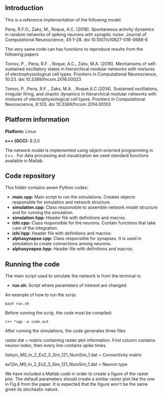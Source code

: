 ## Introduction

This is a reference implementation of the following model:

  Pena, R.F.O., Zaks, M., Roque, A.C. (2018). 
  Spontaneous activity dynamics in random networks of spiking neurons with synaptic noise. 
  Journal of Computational Neuroscience, 45:1–28. doi 10.1007/s10827-018-0688-6

The very same code can has functions to reproduce results from the following papers  

  Tomov, P. , Pena, R.F. , Roque, A.C., Zaks, M.A. (2016).
  Mechanisms of self-sustained oscillatory states in hierarchical modular networks with mixtures of electrophysiological cell types. 
  Frontiers in Computational Neuroscience, 10:23. doi 10.3389/fncom.2016.00023
  
  Tomov, P. ,Pena, R.F. , Zaks, M.A. , Roque,A.C.(2014).
  Sustained oscillations, irregular firing, and chaotic dynamics in hierarchical modular networks with mixtures of electrophysiological cell types. 
  Frontiers in Computational Neuroscience, 8:103. doi 10.3389/fncom.2014.00103

## Platform information

**Platform:** Linux

**c++ (GCC):** 8.3.0

The network model is implemented using object-oriented programming in c++ .
For data processing and visualization we used standard functions available in Matlab.

## Code repository

This folder contains seven Python codes:
  *  **main.cpp:** Main script to run the simulations. Creates objects responsible for simulation and network structure.
  *  **simulation.cpp:** Class responsible to assemble network model structure and for running the simulation.
  *  **simulation.hpp:** Header file with definitions and macros.
  *  **izhi.cpp:** Class responsible for the neurons. Contain functions that take care of the integration. 
  *  **izhi.hpp:** Header file with definitions and macros.
  *  **alphasynapse.cpp:** Class responsible for synapses. It is used in simulation to create connections among neurons.
  *  **alphasynapse.hpp:** Header file with definitions and macros.

## Running the code

The main script used to simulate the network is from the terminal is:

  *  **run.sh:** Script where parameters of interest are changed. 

An example of how to run the scrip:

```
bash run.sh
```

Before running the scrip, the code must be compiled:

```
c++ *cpp -o code.out
```

After running the simulations, the code generates three files

raster.dat = matrix containing raster plot information. First column contains neuron index, then every line contains
 spike times. 

listsyn_M0_In_2_Ex2_3_Sim_121_NumSim_1.dat = Connectivity matrix

ex12in_M0_In_2_Ex2_3_Sim_121_NumSim_1.dat = Neuron type

We have included a Matlab code in order to create a figure of the raster plot. 
The default parameters should create a similar raster plot like the one in Fig.8 from the paper. 
It is expected that the figure won't be the same given its stochastic nature. 